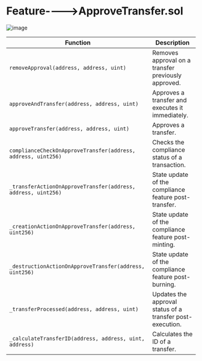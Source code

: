 # Feature---->ApproveTransfer.sol


![image](https://github.com/AnandEth2024/T-REX_NOTES/assets/134583399/3900d4bc-2b67-4327-a166-a2c2a622a319)


| Function                                  | Description                                                                                   |
|-------------------------------------------|-----------------------------------------------------------------------------------------------|
| `removeApproval(address, address, uint)`   | Removes approval on a transfer previously approved.                                           |
| `approveAndTransfer(address, address, uint)` | Approves a transfer and executes it immediately.                                              |
| `approveTransfer(address, address, uint)` | Approves a transfer.                                                                          |
| `complianceCheckOnApproveTransfer(address, address, uint256)` | Checks the compliance status of a transaction.                                          |
| `_transferActionOnApproveTransfer(address, address, uint256)` | State update of the compliance feature post-transfer.                                         |
| `_creationActionOnApproveTransfer(address, uint256)` | State update of the compliance feature post-minting.                                         |
| `_destructionActionOnApproveTransfer(address, uint256)` | State update of the compliance feature post-burning.                                         |
| `_transferProcessed(address, address, uint)` | Updates the approval status of a transfer post-execution.                                     |
| `_calculateTransferID(address, address, uint, address)` | Calculates the ID of a transfer.                                                             |
